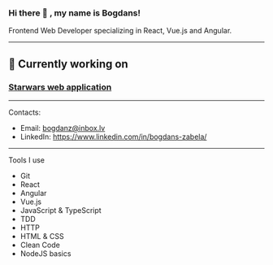 ### Hi there 👋 , my name is Bogdans!

Frontend Web Developer specializing in React, Vue.js and Angular.

---

## :briefcase: Currently working on 
### [Starwars web application](https://github.com/beffyz/vue-starwars-pinia)

---

Contacts:

* Email: bogdanz@inbox.lv
* LinkedIn: https://www.linkedin.com/in/bogdans-zabela/

---

Tools I use

* Git
* React
* Angular
* Vue.js
* JavaScript & TypeScript
* TDD
* HTTP
* HTML & CSS
* Clean Code
* NodeJS basics


<!--
**beffyz/beffyz** is a ✨ _special_ ✨ repository because its `README.md` (this file) appears on your GitHub profile.

Here are some ideas to get you started:

- 🔭 I’m currently working on ...
- 🌱 I’m currently learning ...
- 👯 I’m looking to collaborate on ...
- 🤔 I’m looking for help with ...
- 💬 Ask me about ...
- 📫 How to reach me: ...
- 😄 Pronouns: ...
- ⚡ Fun fact: ...
-->
